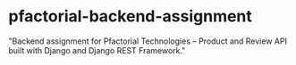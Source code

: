 # pfactorial-backend-assignment
"Backend assignment for Pfactorial Technologies – Product and Review API built with Django and Django REST Framework."
